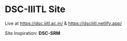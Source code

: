 # DSC-IIITL Site

Live at https://dsc.iiitl.ac.in/ & https://dsciiitl.netlify.app/

Site Inspiration: **DSC-SRM**
